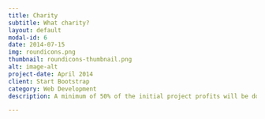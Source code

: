 ```yaml
---
title: Charity
subtitle: What charity?
layout: default
modal-id: 6
date: 2014-07-15
img: roundicons.png
thumbnail: roundicons-thumbnail.png
alt: image-alt
project-date: April 2014
client: Start Bootstrap
category: Web Development
description: A minimum of 50% of the initial project profits will be donated to the xyz nature fund in order to sustain our bee population. This will make sure that our cute little pollinators can do their magic for our nature! Depending on how fast our initial public minting is sold out, the donated portion will increase!

---
```

